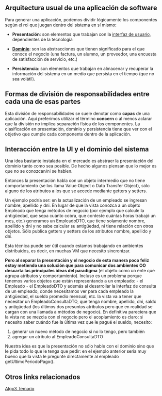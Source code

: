 Arquitectura usual de una aplicación de software
------------------------------------------------

Para generar una aplicación, podemos dividir lógicamente los componentes según el rol que juegan dentro del sistema en sí mismo:

-   **Presentación**: son elementos que trabajan con la [interfaz de usuario](definiciones-iniciales-de-ui--que-es-una-interfaz-de-usuario-.html), dependientes de la tecnología

<!-- -->

-   **[Dominio](definiciones-iniciales-de-ui--que-es-el-modelo-de-dominio-.html)**: son las abstracciones que tienen significado para el que conoce el negocio (una factura, un alumno, un proveedor, una encuesta de satisfacción de servicio, etc.)

<!-- -->

-   **Persistencia**: son elementos que trabajan en almacenar y recuperar la información del sistema en un medio que persista en el tiempo (que no sea volátil).

Formas de división de responsabilidades entre cada una de esas partes
---------------------------------------------------------------------

Esta división de responsabilidades se suele denotar como **capas** de una aplicación. Aquí preferimos utilizar el término **concern** o al menos aclarar que la división no implica separación física de los componentes. La clasificación en presentación, dominio y persistencia tiene que ver con el objetivo que cumple cada componente dentro de la aplicación.

Interacción entre la UI y el dominio del sistema
------------------------------------------------

Una idea bastante instalada en el mercado es abstraer la presentación del dominio tanto como sea posible. De hecho algunos piensan que lo mejor es que no se conozcan/ni se hablen.

Entonces la presentación habla con un objeto intermedio que no tiene comportamiento (se los llama Value Object o Data Transfer Object), sólo alguno de los atributos a los que se accede mediante getters y setters.

Un ejemplo podría ser: en la actualización de un empleado se ingresan nombre, apellido y dni. En lugar de que la vista conozca a un objeto Empleado que tenga métodos de negocio (por ejemplo que calcule la antigüedad, que sepa cuánto cobra, que conteste cuántas horas trabajó un mes, etc.) generamos un EmpleadoDTO, que tiene solamente nombre, apellido y dni y no sabe calcular su antigüedad, ni tiene relación con otros objetos. Sólo publica getters y setters de los atributos nombre, apellido y dni.

Esta técnica puede ser útil cuando estamos trabajando en ambientes distribuidos, es decir, en muchas VM que necesito sincronizar.

**Pero al separar la presentación y el negocio de esta manera poco feliz estoy metiendo una solución que para comunicar dos ambientes OO descarta las principales ideas del paradigma** (el objeto como un ente que agrupa atributos y comportamiento). Incluso es un problema porque tenemos varios objetos que están representando a un empleado: - el Empleado - el EmpleadoDTO y además al desarrollar la interfaz de consulta de un empleado, donde necesitamos ver para cada empleado la antigüedad, el sueldo promedio mensual, etc. la vista va a tener que necesitar un EmpleadoConsultaDTO, que tenga nombre, apellido, dni, saldo y antigüedad (los últimos dos presuntos atributos pero que en realidad se cargan con una llamada a métodos de negocio). En definitiva pareciera que la vista no se mezcla con el negocio pero el acoplamiento es claro: si necesito saber cuándo fue la última vez que le pagué el sueldo, necesito:

1.  generar un nuevo método de negocio si no lo tengo, pero también
2.  agregar un atributo al EmpleadoConsultaDTO

Nuestra idea es que la presentación no sólo hable con el dominio sino que le pida todo lo que le tenga que pedir: en el ejemplo anterior sería muy bueno que la vista le pregunte directamente al empleado getUltimoPeriodoPago().

Otros links relacionados
------------------------

[Algo3 Temario](algo3-temario.html)
